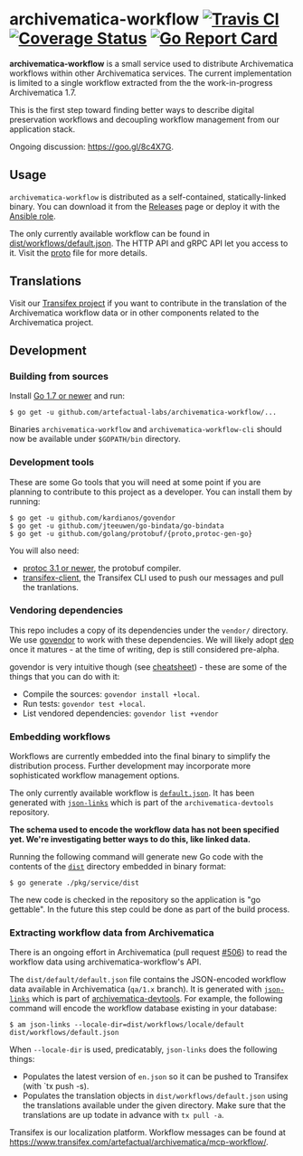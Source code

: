 # archivematica-workflow [![Travis CI](https://travis-ci.org/artefactual-labs/archivematica-workflow.svg?branch=master)](https://travis-ci.org/artefactual-labs/archivematica-workflow) [![Coverage Status](https://coveralls.io/repos/artefactual-labs/archivematica-workflow/badge.svg?branch=master&service=github)](https://coveralls.io/github/artefactual-labs/archivematica-workflow?branch=master) [![Go Report Card](https://goreportcard.com/badge/artefactual-labs/archivematica-workflow)](https://goreportcard.com/report/artefactual-labs/archivematica-workflow)

**archivematica-workflow** is a small service used to distribute Archivematica workflows within other Archivematica services. The current implementation is limited to a single workflow extracted from the the work-in-progress Archivematica 1.7.

This is the first step toward finding better ways to describe digital preservation workflows and decoupling workflow management from our application stack.

Ongoing discussion: https://goo.gl/8c4X7G.

## Usage

`archivematica-workflow` is distributed as a self-contained, statically-linked binary. You can download it from the [Releases](https://github.com/artefactual-labs/archivematica-workflow/releases) page or deploy it with the [Ansible role](https://github.com/artefactual-labs/ansible-archivematica-workflow).

The only currently available workflow can be found in [dist/workflows/default.json](dist/workflows/default.json). The HTTP API and gRPC API let you access to it. Visit the [proto](proto/workflow.json) file for more details.

## Translations

Visit our [Transifex project](https://www.transifex.com/artefactual/archivematica/dashboard/) if you want to contribute in the translation of the Archivematica workflow data or in other components related to the Archivematica project.

## Development

### Building from sources

Install [Go 1.7 or newer](https://golang.org/dl/) and run:

    $ go get -u github.com/artefactual-labs/archivematica-workflow/...

Binaries `archivematica-workflow` and `archivematica-workflow-cli` should now be available under `$GOPATH/bin` directory.

### Development tools

These are some Go tools that you will need at some point if you are planning to contribute to this project as a developer. You can install them by running:

    $ go get -u github.com/kardianos/govendor
    $ go get -u github.com/jteeuwen/go-bindata/go-bindata
    $ go get -u github.com/golang/protobuf/{proto,protoc-gen-go}

You will also need:

- [protoc 3.1 or newer](https://github.com/google/protobuf/releases), the protobuf compiler.
- [transifex-client](https://pypi.python.org/pypi/transifex-client), the Transifex CLI used to push our messages and pull the tranlations.

### Vendoring dependencies

This repo includes a copy of its dependencies under the `vendor/` directory. We use [govendor](https://github.com/kardianos/govendor) to work with these dependencies. We will likely adopt [dep](https://github.com/golang/dep) once it matures - at the time of writing, dep is still considered pre-alpha.

govendor is very intuitive though (see [cheatsheet](https://github.com/kardianos/govendor/wiki/Govendor-CheatSheet)) - these are some of the things that you can do with it:

- Compile the sources: `govendor install +local`.
- Run tests: `govendor test +local`.
- List vendored dependencies: `govendor list +vendor`

### Embedding workflows

Workflows are currently embedded into the final binary to simplify the distribution process. Further development may incorporate more sophisticated workflow management options.

The only currently available workflow is [`default.json`](dist/default.json). It has been generated with [`json-links`](https://github.com/artefactual/archivematica-devtools/commit/147141fec86a14dd0585129dfb99f48134142548) which is part of the `archivematica-devtools` repository.

**The schema used to encode the workflow data has not been specified yet. We're investigating better ways to do this, like linked data.**

Running the following command will generate new Go code with the contents of the [`dist`](dist/) directory embedded in binary format:

    $ go generate ./pkg/service/dist

The new code is checked in the repository so the application is "go gettable". In the future this step could be done as part of the build process.

### Extracting workflow data from Archivematica

There is an ongoing effort in Archivematica (pull request [#506](https://github.com/artefactual/archivematica/pull/506)) to read the workflow data using archivematica-workflow's API.

The `dist/default/default.json` file contains the JSON-encoded workflow data available in Archivematica (`qa/1.x` branch). It is generated with [`json-links`](https://github.com/artefactual/archivematica-devtools/commit/147141fec86a14dd0585129dfb99f48134142548) which is part of [archivematica-devtools](https://github.com/artefactual/archivematica-devtools). For example, the following command will encode the workflow database existing in your database:

    $ am json-links --locale-dir=dist/workflows/locale/default dist/workflows/default.json

When `--locale-dir` is used, predicatably, `json-links` does the following things:

- Populates the latest version of `en.json` so it can be pushed to Transifex (with `tx push -s).
- Populates the translation objects in `dist/workflows/default.json` using the translations available under the given directory. Make sure that the translations are up todate in advance with `tx pull -a`.

Transifex is our localization platform. Workflow messages can be found at https://www.transifex.com/artefactual/archivematica/mcp-workflow/.
